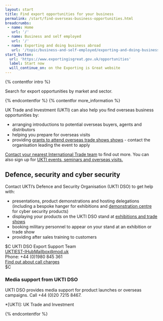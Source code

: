 ```yaml
---
layout: start
title: Find export opportunities for your business
permalink: /start/find-overseas-business-opportunities.html
breadcrumbs:
 - name: Home
   url: '/'
 - name: Business and self employed
   url: '/'
 - name: Exporting and doing business abroad
   url: '/topic/business-and-self-employed/exporting-and-doing-business-abroad.html'
start_button:
  url: 'https://www.exportingisgreat.gov.uk/opportunities'
  label: Start now
  will_continue_on: on the Exporting is Great website
---
```

{% contentfor intro %}

Search for export opportunities by market and sector.

{% endcontentfor %}
{% contentfor more_information %}

UK Trade and Investment (UKTI) can also help you find overseas business opportunities by:

- arranging introductions to potential overseas buyers, agents and distributors
- helping you prepare for overseas visits
- providing [grants to attend overseas trade shows shows](https://www.gov.uk/government/uploads/system/uploads/attachment_data/file/482753/TAP_Programme_2015-16_full_year_03_Dec_2015.xlsx) - contact the organisation leading the event to apply

[Contact your nearest International Trade team](https://www.contactus.trade.gov.uk/office-finder) to find out more. 
You can also sign up for [UKTI events, seminars and overseas visits.](https://www.events.ukti.gov.uk)

## Defence, security and cyber security

Contact UKTI’s Defence and Security Organisation (UKTI DSO) to get help with: 

- presentations, product demonstrations and hosting delegations (including a bespoke hanger for exhibitions and [demonstration centre](https://cyberexchange.uk.net/#/cdc) for cyber security products)
- displaying your products on the UKTI DSO stand at [exhibitions and trade shows](https://www.gov.uk/government/publications/defence-and-security-exporting-event-and-exhibition-support)
- booking military personnel to appear on your stand at an exhibition or trade show
- providing after sales training to customers

$C
UKTI DSO Export Support Team<br>
<UKTIEST-IHubMailbox@mod.uk><br>
Phone: +44 (0)1980 845 361<br>
[Find out about call charges](/call-charges)<br>
$C

### Media support from UKTI DSO

UKTI DSO provides media support for product launches or overseas campaigns. Call +44 (0)20 7215 8467.

*[UKTI]: UK Trade and Investment

{% endcontentfor %}
